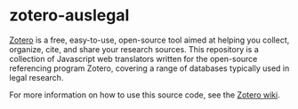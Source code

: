 # zotero-auslegal

[Zotero](https://www.zotero.org/) is a free, easy-to-use, open-source tool aimed at helping you collect, organize, cite, and share your research sources. 
This repository is a collection of Javascript web translators written for the open-source referencing program Zotero, covering a range of databases typically used in legal research. 

For more information on how to use this source code, see the [Zotero wiki](https://www.zotero.org/support/dev/source_code).
